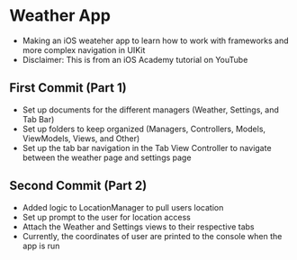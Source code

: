 #  Weather App
- Making an iOS weateher app to learn how to work with frameworks and more complex navigation in UIKit
- Disclaimer: This is from an iOS Academy tutorial on YouTube

## First Commit (Part 1)
- Set up documents for the different managers (Weather, Settings, and Tab Bar)
- Set up folders to keep organized (Managers, Controllers, Models, ViewModels, Views, and Other)
- Set up the tab bar navigation in the Tab View Controller to navigate between the weather page and settings page

## Second Commit (Part 2)
- Added logic to LocationManager to pull users location
- Set up prompt to the user for location access
- Attach the Weather and Settings views to their respective tabs
- Currently, the coordinates of user are printed to the console when the app is run

